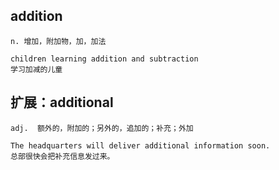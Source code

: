 ## addition
```
n. 增加，附加物，加，加法

children learning addition and subtraction
学习加减的儿童
```

## 扩展：additional
```
adj.  额外的，附加的；另外的，追加的；补充；外加

The headquarters will deliver additional information soon.
总部很快会把补充信息发过来。
```


